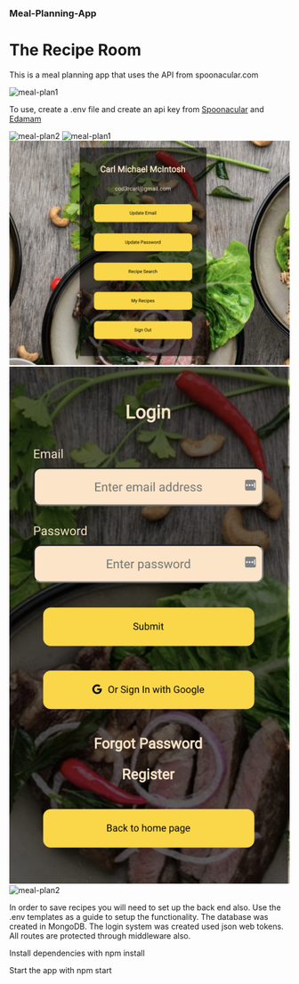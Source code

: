 ### Meal-Planning-App

# The Recipe Room

This is a meal planning app that uses the API from spoonacular.com

![meal-plan1](/public/recipe-search-page.png "Home Page")

To use, create a .env file and create an api key from [Spoonacular](https://spoonacular.com/food-api/console#Dashboard) and [Edamam](https://developer.edamam.com/edamam-recipe-api)

![meal-plan2](/public/keyname-search.png "Keyword Results")
![meal-plan1](/public/my-recipes.png "My Recipes")
![meal-plan2](/public/profile-page.png "Profile")
![meal-plan1](/public/login-page.png "Login")
![meal-plan2](/public/meal-plan-2.png "Meal Planner Results")

In order to save recipes you will need to set up the back end also. Use the .env templates as a guide to setup the functionality. The database was created in MongoDB. The login system was created used json web tokens. All routes are protected through middleware also.

Install dependencies with npm install

Start the app with npm start
